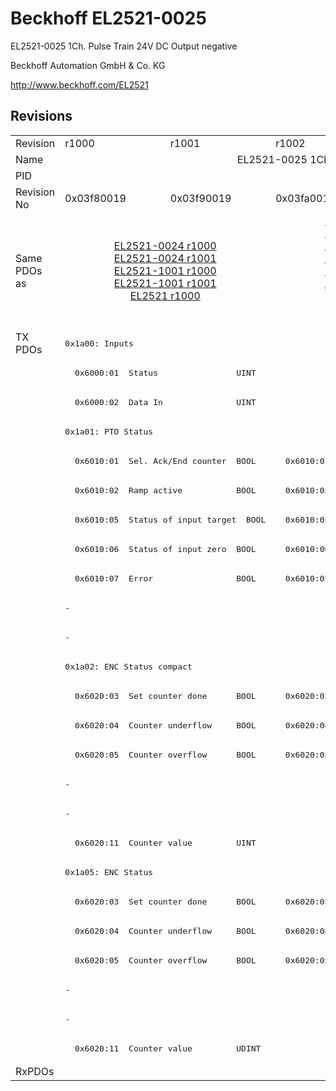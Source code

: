 # Beckhoff EL2521-0025

EL2521-0025 1Ch. Pulse Train 24V DC Output negative

Beckhoff Automation GmbH & Co. KG

http://www.beckhoff.com/EL2521

## Revisions
<table>
<tr>
<td>Revision</td>
<td>r1000</td>
<td>r1001</td>
<td>r1002</td>
<td>r1003</td>
<td>r1004</td>
<td>r1005</td>
</tr>
<tr>
<td>Name</td>
<td colspan=6 align="center">EL2521-0025 1Ch. Pulse Train 24V DC Output negative</td>
</tr>
<tr>
<td>PID</td>
<td colspan=6 align="center">0x09d93052</td>
</tr>
<tr>
<td>Revision No</td>
<td>0x03f80019</td>
<td>0x03f90019</td>
<td>0x03fa0019</td>
<td>0x03fb0019</td>
<td>0x03fc0019</td>
<td>0x03fd0019</td>
</tr>
<tr>
<td>Same PDOs as</td>
<td colspan=2 align="center"><a href="EL2521-0024.md">EL2521-0024 r1000</a><br/><a href="EL2521-0024.md">EL2521-0024 r1001</a><br/><a href="EL2521-1001.md">EL2521-1001 r1000</a><br/><a href="EL2521-1001.md">EL2521-1001 r1001</a><br/><a href="EL2521.md">EL2521 r1000</a></td>
<td colspan=3 align="center"><a href="EL2521-0024.md">EL2521-0024 r1002</a><br/><a href="EL2521-0024.md">EL2521-0024 r1003</a><br/><a href="EL2521-0024.md">EL2521-0024 r1004</a><br/><a href="EL2521-1001.md">EL2521-1001 r1002</a><br/><a href="EL2521-1001.md">EL2521-1001 r1003</a><br/><a href="EL2521-1001.md">EL2521-1001 r1004</a><br/><a href="EL2521.md">EL2521 r1003</a><br/><a href="EL2521.md">EL2521 r1004</a><br/><a href="EL2521.md">EL2521 r1005</a></td>
<td><a href="EL2521-0024.md">EL2521-0024 r1005</a><br/><a href="EL2521.md">EL2521 r1006</a></td>
</tr>
<tr>
<td rowspan=25 valign=top>TX PDOs</td>
<td colspan=6 align="left"><pre>0x1a00: Inputs</pre></td>
<td></td>
</tr>
<tr>
<td colspan=6 align="left"><pre>  0x6000:01  Status                UINT</pre></td>
</tr>
<tr>
<td colspan=6 align="left"><pre>  0x6000:02  Data In               UINT</pre></td>
</tr>
<tr>
<td colspan=6 align="left"><pre>0x1a01: PTO Status</pre></td>
</tr>
<tr>
<td colspan=2 align="left"><pre>  0x6010:01  Sel. Ack/End counter  BOOL</pre></td>
<td colspan=4 align="left"><pre>  0x6010:01  Status__Sel. Ack/End counter  BOOL</pre></td>
</tr>
<tr>
<td colspan=2 align="left"><pre>  0x6010:02  Ramp active           BOOL</pre></td>
<td colspan=4 align="left"><pre>  0x6010:02  Status__Ramp active   BOOL</pre></td>
</tr>
<tr>
<td colspan=2 align="left"><pre>  0x6010:05  Status of input target  BOOL</pre></td>
<td colspan=4 align="left"><pre>  0x6010:05  Status__Status of input target  BOOL</pre></td>
</tr>
<tr>
<td colspan=2 align="left"><pre>  0x6010:06  Status of input zero  BOOL</pre></td>
<td colspan=4 align="left"><pre>  0x6010:06  Status__Status of input zero  BOOL</pre></td>
</tr>
<tr>
<td colspan=2 align="left"><pre>  0x6010:07  Error                 BOOL</pre></td>
<td colspan=4 align="left"><pre>  0x6010:07  Status__Error         BOOL</pre></td>
</tr>
<tr>
<td colspan=5 align="left"><pre>-</pre></td>
<td><pre>  0x6010:0e  Status__Sync error    BOOL</pre></td>
</tr>
<tr>
<td colspan=5 align="left"><pre>-</pre></td>
<td><pre>  0x6010:10  Status__TxPDO Toggle  BOOL</pre></td>
</tr>
<tr>
<td colspan=6 align="left"><pre>0x1a02: ENC Status compact</pre></td>
</tr>
<tr>
<td colspan=2 align="left"><pre>  0x6020:03  Set counter done      BOOL</pre></td>
<td colspan=4 align="left"><pre>  0x6020:03  Status__Set counter done  BOOL</pre></td>
</tr>
<tr>
<td colspan=2 align="left"><pre>  0x6020:04  Counter underflow     BOOL</pre></td>
<td colspan=4 align="left"><pre>  0x6020:04  Status__Counter underflow  BOOL</pre></td>
</tr>
<tr>
<td colspan=2 align="left"><pre>  0x6020:05  Counter overflow      BOOL</pre></td>
<td colspan=4 align="left"><pre>  0x6020:05  Status__Counter overflow  BOOL</pre></td>
</tr>
<tr>
<td colspan=5 align="left"><pre>-</pre></td>
<td><pre>  0x6020:0e  Status__Sync error    BOOL</pre></td>
</tr>
<tr>
<td colspan=5 align="left"><pre>-</pre></td>
<td><pre>  0x6020:10  Status__TxPDO Toggle  BOOL</pre></td>
</tr>
<tr>
<td colspan=6 align="left"><pre>  0x6020:11  Counter value         UINT</pre></td>
</tr>
<tr>
<td colspan=6 align="left"><pre>0x1a05: ENC Status</pre></td>
</tr>
<tr>
<td colspan=2 align="left"><pre>  0x6020:03  Set counter done      BOOL</pre></td>
<td colspan=4 align="left"><pre>  0x6020:03  Status__Set counter done  BOOL</pre></td>
</tr>
<tr>
<td colspan=2 align="left"><pre>  0x6020:04  Counter underflow     BOOL</pre></td>
<td colspan=4 align="left"><pre>  0x6020:04  Status__Counter underflow  BOOL</pre></td>
</tr>
<tr>
<td colspan=2 align="left"><pre>  0x6020:05  Counter overflow      BOOL</pre></td>
<td colspan=4 align="left"><pre>  0x6020:05  Status__Counter overflow  BOOL</pre></td>
</tr>
<tr>
<td colspan=5 align="left"><pre>-</pre></td>
<td><pre>  0x6020:0e  Status__Sync error    BOOL</pre></td>
</tr>
<tr>
<td colspan=5 align="left"><pre>-</pre></td>
<td><pre>  0x6020:10  Status__TxPDO Toggle  BOOL</pre></td>
</tr>
<tr>
<td colspan=6 align="left"><pre>  0x6020:11  Counter value         UDINT</pre></td>
</tr>
<tr>
<td>RxPDOs</td>
<td colspan=6 align="left"></td>
</tr>
</table>
